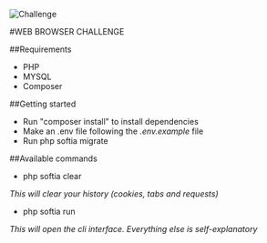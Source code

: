 ![](https://i2.wp.com/www.softia.ro/wp-content/uploads/2016/05/clock-4-150x150.png?resize=64%2C54&ssl=1 "Challenge")

#WEB BROWSER CHALLENGE

##Requirements
* PHP
* MYSQL
* Composer

##Getting started
- Run "composer install" to install dependencies
- Make an .env file following the *.env.example* file
- Run php softia migrate

##Available commands
- php softia clear 

*This will clear your history (cookies, tabs and requests)*

- php softia run

*This will open the cli interface. Everything else is self-explanatory*

